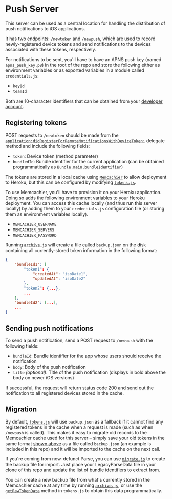 # Push Server

This server can be used as a central location for handling the distribution of push notifications to iOS applications.

It has two endpoints: `/newtoken` and `/newpush`, which are used to record newly-registered device tokens and send notifications to the devices associated with these tokens, respectively.

For notifications to be sent, you'll have to have an APNS push key (named `apns_push_key.p8`) in the root of the repo and store the following either as environment variables or as exported variables in a module called `credentials.js`:

- `keyId`
- `teamId`

Both are 10-character identifiers that can be obtained from your [developer account](https://developer.apple.com/account/).

## Registering tokens
POST requests to `/newtoken` should be made from the [`application:didRegisterForRemoteNotificationsWithDeviceToken:`](https://developer.apple.com/documentation/uikit/uiapplicationdelegate/1622958-application?language=swift) delegate method and include the following fields:

- `token`: Device token (method parameter)
- `bundledId`: Bundle identifier for the current application (can be obtained programmatically as `Bundle.main.bundleIdentifier`)

The tokens are stored in a local cache using [`Memcachier`](https://devcenter.heroku.com/articles/memcachier) to allow deployment to Heroku, but this can be configured by modifying [`tokens.js`](tokens.js).

To use Memcachier, you'll have to provision it on your Heroku application. Doing so adds the following environment variables to your Heroku deployment. You can access this cache locally (and thus run this server locally) by adding them to your `credentials.js` configuration file (or storing them as environment variables locally).

- `MEMCACHIER_USERNAME`
- `MEMCACHIER_SERVERS`
- `MEMCACHIER_PASSWORD`

Running [`archive.js`](archive.js) will create a file called `backup.json` on the disk containing all currently-stored token information in the following format:

```json
{
    "bundleId1": [
        "token1": {
            "createdAt": "isoDate1",
            "updatedAt": "isoDate2"
        },
        "token2": {...},
        ...
    ],
    "bundleId2": [...],
    ...
}
```

## Sending push notifications
To send a push notification, send a POST request to `/newpush` with the following fields:

- `bundleId`: Bundle identifier for the app whose users should receive the notification
- `body`: Body of the push notification
- `title` *(optional)*: Title of the push notification (displays in bold above the body on newer iOS versions)

If successful, the request will return status code 200 and send out the notification to all registered devices stored in the cache.

## Migration

By default, [`tokens.js`](tokens.js) will use `backup.json` as a fallback if it cannot find any registered tokens in the cache when a request is made (such as when `/newpush` is called). This makes it easy to migrate old records to the Memcachier cache used for this server – simply save your old tokens in the same format [shown above](#registering-tokens) as a file called `backup.json` (an example is included in this repo) and it will be imported to the cache on the next call.

If you're coming from now-defunct Parse, you can use [`migrate.js`](migrate.js) to create the backup file for import. Just place your LegacyParseData file in your clone of this repo and update the list of bundle identifiers to extract from.

You can create a new backup file from what's currently stored in the Memcachier cache at any time by running [`archive.js`](archive.js), or use the [`getRawTokenData`](tokens.js#L93) method in `tokens.js` to obtain this data programmatically.
